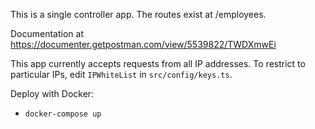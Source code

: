 This is a single controller app. The routes exist at /employees.

Documentation at https://documenter.getpostman.com/view/5539822/TWDXmwEi

This app currently accepts requests from all IP addresses. To restrict to particular IPs, edit `IPWhiteList` in `src/config/keys.ts`.

Deploy with Docker:
- `docker-compose up`

